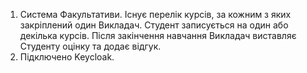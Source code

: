  1. Система Факультативи. Існує перелік курсів, за кожним з яких закріплений один Викладач. Студент записується на один або декілька курсів. Після закінчення навчання Викладач виставляє Студенту оцінку та додає відгук. 
 2. Підключено Keycloak.
